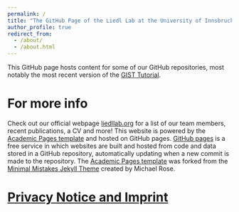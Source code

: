 ```yaml
---
permalink: /
title: "The GitHub Page of the Liedl Lab at the University of Innsbruck"
author_profile: true
redirect_from: 
  - /about/
  - /about.html
---
```

This GitHub page hosts content for some of our GitHub repositories, most notably the most recent version of the [GIST Tutorial](/gist/).

For more info
======
Check out our official webpage [liedllab.org](https://liedllab.org) for a list of our team members, recent publications, a CV and more!
This website is powered by the [Academic Pages template](https://github.com/academicpages/academicpages.github.io) and hosted on GitHub pages. 
[GitHub pages](https://pages.github.com) is a free service in which websites are built and hosted from code and data stored in a GitHub repository, automatically updating when a new commit is made to the repository. 
The [Academic Pages template](https://github.com/academicpages/academicpages.github.io) was forked from the [Minimal Mistakes Jekyll Theme](https://mmistakes.github.io/minimal-mistakes/) created by Michael Rose.


[Privacy Notice and Imprint](/terms/)
======

